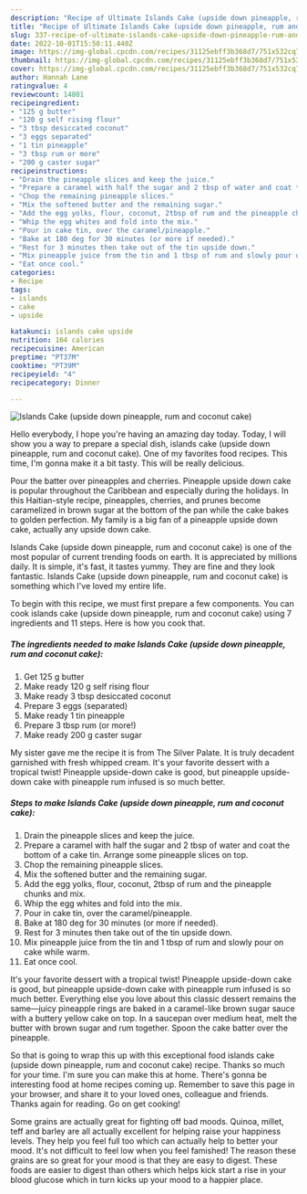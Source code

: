 ```yaml
---
description: "Recipe of Ultimate Islands Cake (upside down pineapple, rum and coconut cake)"
title: "Recipe of Ultimate Islands Cake (upside down pineapple, rum and coconut cake)"
slug: 337-recipe-of-ultimate-islands-cake-upside-down-pineapple-rum-and-coconut-cake
date: 2022-10-01T15:50:11.440Z
image: https://img-global.cpcdn.com/recipes/31125ebff3b368d7/751x532cq70/islands-cake-upside-down-pineapple-rum-and-coconut-cake-recipe-main-photo.jpg
thumbnail: https://img-global.cpcdn.com/recipes/31125ebff3b368d7/751x532cq70/islands-cake-upside-down-pineapple-rum-and-coconut-cake-recipe-main-photo.jpg
cover: https://img-global.cpcdn.com/recipes/31125ebff3b368d7/751x532cq70/islands-cake-upside-down-pineapple-rum-and-coconut-cake-recipe-main-photo.jpg
author: Hannah Lane
ratingvalue: 4
reviewcount: 14801
recipeingredient:
- "125 g butter"
- "120 g self rising flour"
- "3 tbsp desiccated coconut"
- "3 eggs separated"
- "1 tin pineapple"
- "3 tbsp rum or more"
- "200 g caster sugar"
recipeinstructions:
- "Drain the pineapple slices and keep the juice."
- "Prepare a caramel with half the sugar and 2 tbsp of water and coat the bottom of a cake tin. Arrange some pineapple slices on top."
- "Chop the remaining pineapple slices."
- "Mix the softened butter and the remaining sugar."
- "Add the egg yolks, flour, coconut, 2tbsp of rum and the pineapple chunks and mix."
- "Whip the egg whites and fold into the mix."
- "Pour in cake tin, over the caramel/pineapple."
- "Bake at 180 deg for 30 minutes (or more if needed)."
- "Rest for 3 minutes then take out of the tin upside down."
- "Mix pineapple juice from the tin and 1 tbsp of rum and slowly pour on cake while warm."
- "Eat once cool."
categories:
- Recipe
tags:
- islands
- cake
- upside

katakunci: islands cake upside 
nutrition: 164 calories
recipecuisine: American
preptime: "PT37M"
cooktime: "PT39M"
recipeyield: "4"
recipecategory: Dinner

---
```



![Islands Cake (upside down pineapple, rum and coconut cake)](https://img-global.cpcdn.com/recipes/31125ebff3b368d7/751x532cq70/islands-cake-upside-down-pineapple-rum-and-coconut-cake-recipe-main-photo.jpg)

Hello everybody, I hope you're having an amazing day today. Today, I will show you a way to prepare a special dish, islands cake (upside down pineapple, rum and coconut cake). One of my favorites food recipes. This time, I'm gonna make it a bit tasty. This will be really delicious.

Pour the batter over pineapples and cherries. Pineapple upside down cake is popular throughout the Caribbean and especially during the holidays. In this Haitian-style recipe, pineapples, cherries, and prunes become caramelized in brown sugar at the bottom of the pan while the cake bakes to golden perfection. My family is a big fan of a pineapple upside down cake, actually any upside down cake.

Islands Cake (upside down pineapple, rum and coconut cake) is one of the most popular of current trending foods on earth. It is appreciated by millions daily. It is simple, it's fast, it tastes yummy. They are fine and they look fantastic. Islands Cake (upside down pineapple, rum and coconut cake) is something which I've loved my entire life.


To begin with this recipe, we must first prepare a few components. You can cook islands cake (upside down pineapple, rum and coconut cake) using 7 ingredients and 11 steps. Here is how you cook that.

<!--inarticleads1-->

##### The ingredients needed to make Islands Cake (upside down pineapple, rum and coconut cake):

1. Get 125 g butter
1. Make ready 120 g self rising flour
1. Make ready 3 tbsp desiccated coconut
1. Prepare 3 eggs (separated)
1. Make ready 1 tin pineapple
1. Prepare 3 tbsp rum (or more!)
1. Make ready 200 g caster sugar


My sister gave me the recipe it is from The Silver Palate. It is truly decadent garnished with fresh whipped cream. It&#39;s your favorite dessert with a tropical twist! Pineapple upside-down cake is good, but pineapple upside-down cake with pineapple rum infused is so much better. 

<!--inarticleads2-->

##### Steps to make Islands Cake (upside down pineapple, rum and coconut cake):

1. Drain the pineapple slices and keep the juice.
1. Prepare a caramel with half the sugar and 2 tbsp of water and coat the bottom of a cake tin. Arrange some pineapple slices on top.
1. Chop the remaining pineapple slices.
1. Mix the softened butter and the remaining sugar.
1. Add the egg yolks, flour, coconut, 2tbsp of rum and the pineapple chunks and mix.
1. Whip the egg whites and fold into the mix.
1. Pour in cake tin, over the caramel/pineapple.
1. Bake at 180 deg for 30 minutes (or more if needed).
1. Rest for 3 minutes then take out of the tin upside down.
1. Mix pineapple juice from the tin and 1 tbsp of rum and slowly pour on cake while warm.
1. Eat once cool.


It&#39;s your favorite dessert with a tropical twist! Pineapple upside-down cake is good, but pineapple upside-down cake with pineapple rum infused is so much better. Everything else you love about this classic dessert remains the same—juicy pineapple rings are baked in a caramel-like brown sugar sauce with a buttery yellow cake on top. In a saucepan over medium heat, melt the butter with brown sugar and rum together. Spoon the cake batter over the pineapple. 

So that is going to wrap this up with this exceptional food islands cake (upside down pineapple, rum and coconut cake) recipe. Thanks so much for your time. I'm sure you can make this at home. There's gonna be interesting food at home recipes coming up. Remember to save this page in your browser, and share it to your loved ones, colleague and friends. Thanks again for reading. Go on get cooking!

Some grains are actually great for fighting off bad moods. Quinoa, millet, teff and barley are all actually excellent for helping raise your happiness levels. They help you feel full too which can actually help to better your mood. It's not difficult to feel low when you feel famished! The reason these grains are so great for your mood is that they are easy to digest. These foods are easier to digest than others which helps kick start a rise in your blood glucose which in turn kicks up your mood to a happier place.
